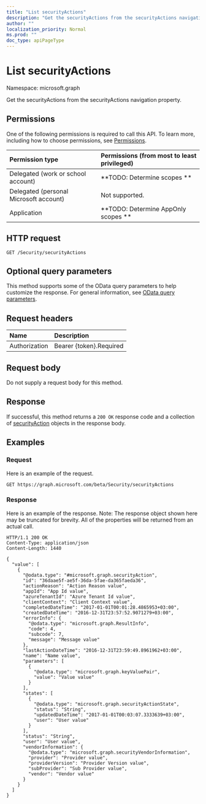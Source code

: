 ```yaml
---
title: "List securityActions"
description: "Get the securityActions from the securityActions navigation property."
author: ""
localization_priority: Normal
ms.prod: ""
doc_type: apiPageType
---
```


# List securityActions

Namespace: microsoft.graph

Get the securityActions from the securityActions navigation property.

## Permissions
One of the following permissions is required to call this API. To learn more, including how to choose permissions, see [Permissions](/concepts/permissions-reference.md).

|Permission type|Permissions (from most to least privileged)|
|:---|:---|
|Delegated (work or school account)|**TODO: Determine scopes **|
|Delegated (personal Microsoft account)|Not supported.|
|Application|**TODO: Determine AppOnly scopes **|

## HTTP request
<!-- {
  "blockType": "ignored"
}
-->
``` http
GET /Security/securityActions
```

## Optional query parameters
This method supports some of the OData query parameters to help customize the response. For general information, see [OData query parameters](/graph/query-parameters).

## Request headers
|Name|Description|
|:---|:---|
|Authorization|Bearer {token}.Required|

## Request body
Do not supply a request body for this method.

## Response
If successful, this method returns a `200 OK` response code and a collection of [securityAction](../resources/securityaction.md) objects in the response body.

## Examples

### Request
Here is an example of the request.
<!-- {
  "blockType": "request",
  "name": "get_securityaction"
}
-->
``` http
GET https://graph.microsoft.com/beta/Security/securityActions
```

### Response
Here is an example of the response. Note: The response object shown here may be truncated for brevity. All of the properties will be returned from an actual call.
<!-- {
  "blockType": "response",
  "truncated": true,
  "@odata.type": "collection(microsoft.graph.securityaction)"
}
-->
``` http
HTTP/1.1 200 OK
Content-Type: application/json
Content-Length: 1440

{
  "value": [
    {
      "@odata.type": "#microsoft.graph.securityAction",
      "id": "36daae5f-ae5f-36da-5fae-da365faeda36",
      "actionReason": "Action Reason value",
      "appId": "App Id value",
      "azureTenantId": "Azure Tenant Id value",
      "clientContext": "Client Context value",
      "completedDateTime": "2017-01-01T00:01:28.4865953+03:00",
      "createdDateTime": "2016-12-31T23:57:52.9071279+03:00",
      "errorInfo": {
        "@odata.type": "microsoft.graph.ResultInfo",
        "code": 4,
        "subcode": 7,
        "message": "Message value"
      },
      "lastActionDateTime": "2016-12-31T23:59:49.8961962+03:00",
      "name": "Name value",
      "parameters": [
        {
          "@odata.type": "microsoft.graph.keyValuePair",
          "value": "Value value"
        }
      ],
      "states": [
        {
          "@odata.type": "microsoft.graph.securityActionState",
          "status": "String",
          "updatedDateTime": "2017-01-01T00:03:07.3333639+03:00",
          "user": "User value"
        }
      ],
      "status": "String",
      "user": "User value",
      "vendorInformation": {
        "@odata.type": "microsoft.graph.securityVendorInformation",
        "provider": "Provider value",
        "providerVersion": "Provider Version value",
        "subProvider": "Sub Provider value",
        "vendor": "Vendor value"
      }
    }
  ]
}
```

